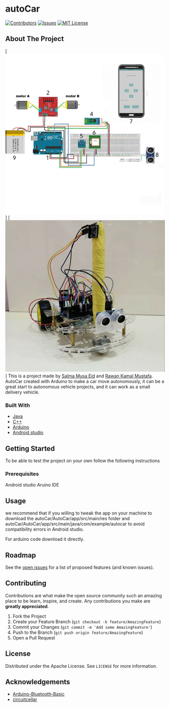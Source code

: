 # autoCar

<!--
*** Thanks for checking out the Best-README-Template. If you have a suggestion
*** that would make this better, please fork the repo and create a pull request
*** or simply open an issue with the tag "enhancement".
*** Thanks again! Now go create something AMAZING! :D
-->



<!-- PROJECT SHIELDS -->
<!--
*** I'm using markdown "reference style" links for readability.
*** Reference links are enclosed in brackets [ ] instead of parentheses ( ).
*** See the bottom of this document for the declaration of the reference variables
*** for contributors-url, forks-url, etc. This is an optional, concise syntax you may use.
*** https://www.markdownguide.org/basic-syntax/#reference-style-links
-->
[![Contributors][contributors-shield]][contributors-url]
[![Issues][issues-shield]][issues-url]
[![MIT License][license-shield]][license-url]

<!-- ABOUT THE PROJECT -->
## About The Project

[![schematic][schematic]]
[![Car][car]]
This is a project made by [Salma Musa Eid](https://github.com/slamamusa) and [Rawan Kamal Mustafa](https://github.com/0Rawan).
AutoCar created with Arduino to make a car move autonomously, it can be a great start to autonomous vehicle projects, and it can work as a small delivery vehicle.

### Built With
* [Java](https://java.com)
* [C++](https://cplusplus.com)
* [Arduino](https://arduino.cc)
* [Android studio](https://developer.android.com/studio)



<!-- GETTING STARTED -->
## Getting Started
To be able to test the project on your own follow the following instructions

### Prerequisites
Android studio
Aruino IDE

## Usage

we recommend that if you willing to tweak the app on your machine to download the autoCar/AutoCar/app/src/main/res folder and autoCar/AutoCar/app/src/main/java/com/example/autocar to avoid compatibility errors in Android studio.

For arduino code download it directly.


<!-- ROADMAP -->
## Roadmap

See the [open issues](https://github.com/othneildrew/Best-README-Template/issues) for a list of proposed features (and known issues).



<!-- CONTRIBUTING -->
## Contributing

Contributions are what make the open source community such an amazing place to be learn, inspire, and create. Any contributions you make are **greatly appreciated**.

1. Fork the Project
2. Create your Feature Branch (`git checkout -b feature/AmazingFeature`)
3. Commit your Changes (`git commit -m 'Add some AmazingFeature'`)
4. Push to the Branch (`git push origin feature/AmazingFeature`)
5. Open a Pull Request



<!-- LICENSE -->
## License

Distributed under the  Apache License. See `LICENSE` for more information.



<!-- ACKNOWLEDGEMENTS -->
## Acknowledgements
* [Arduino-Bluetooth-Basic](https://github.com/Mayoogh/Arduino-Bluetooth-Basic)
* [circuitcellar](https://circuitcellar.com/cc-blog/gps-guides-robotic-car-2/)





<!-- MARKDOWN LINKS & IMAGES -->
<!-- https://www.markdownguide.org/basic-syntax/#reference-style-links -->
[contributors-shield]: https://img.shields.io/github/contributors/0Rawan/autoCar.svg?style=for-the-badge
[contributors-url]: https://github.com/0Rawan/autoCar/graphs/contributors
[forks-shield]: https://img.shields.io/github/forks/othneildrew/Best-README-Template.svg?style=for-the-badge
[stars-shield]: https://img.shields.io/github/stars/othneildrew/Best-README-Template.svg?style=for-the-badge
[stars-url]: https://github.com/othneildrew/Best-README-Template/stargazers
[issues-shield]: https://img.shields.io/github/issues/0Rawan/autoCar.svg?style=for-the-badge
[issues-url]: https://github.com/othneildrew/Best-README-Template/issues
[license-shield]: https://img.shields.io/github/license/0Rawan/autoCar.svg?style=for-the-badge
[license-url]: https://github.com/0Rawan/autoCar/LICENSE.txt
[car]: images/car.jpg
[schematic]: images/schematic.jpg

